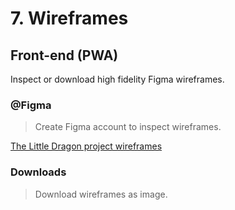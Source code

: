 # 7. Wireframes

## Front-end \(PWA\)

Inspect or download high fidelity Figma wireframes.

### @Figma

> Create Figma account to inspect wireframes.

[The Little Dragon project wireframes](https://www.figma.com/file/yven9vN4MOyAvjtKZ0vrkN/LittleDragon-DEV?node-id=544%3A37920)

### Downloads

> Download wireframes as image.

